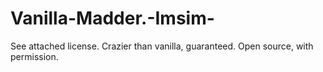 # Vanilla-Madder.-Imsim-
See attached license. Crazier than vanilla, guaranteed. Open source, with permission.
